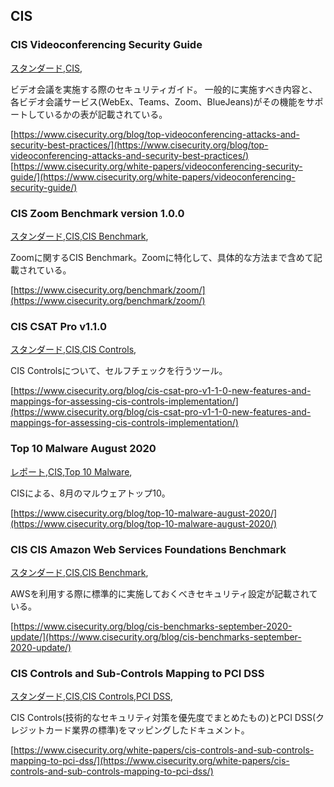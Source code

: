 ## CIS


### CIS Videoconferencing Security Guide
[スタンダード](スタンダード.html),[CIS](CIS.html),

ビデオ会議を実施する際のセキュリティガイド。
一般的に実施すべき内容と、各ビデオ会議サービス(WebEx、Teams、Zoom、BlueJeans)がその機能をサポートしているかの表が記載されている。

[https://www.cisecurity.org/blog/top-videoconferencing-attacks-and-security-best-practices/](https://www.cisecurity.org/blog/top-videoconferencing-attacks-and-security-best-practices/)
[https://www.cisecurity.org/white-papers/videoconferencing-security-guide/](https://www.cisecurity.org/white-papers/videoconferencing-security-guide/)

### CIS Zoom Benchmark version 1.0.0
[スタンダード](スタンダード.html),[CIS](CIS.html),[CIS Benchmark](CIS_Benchmark.html),

Zoomに関するCIS Benchmark。Zoomに特化して、具体的な方法まで含めて記載されている。

[https://www.cisecurity.org/benchmark/zoom/](https://www.cisecurity.org/benchmark/zoom/)

### CIS CSAT Pro v1.1.0
[スタンダード](スタンダード.html),[CIS](CIS.html),[CIS Controls](CIS_Controls.html),

CIS Controlsについて、セルフチェックを行うツール。

[https://www.cisecurity.org/blog/cis-csat-pro-v1-1-0-new-features-and-mappings-for-assessing-cis-controls-implementation/](https://www.cisecurity.org/blog/cis-csat-pro-v1-1-0-new-features-and-mappings-for-assessing-cis-controls-implementation/)

### Top 10 Malware August 2020
[レポート](レポート.html),[CIS](CIS.html),[Top 10 Malware](Top_10_Malware.html),

CISによる、8月のマルウェアトップ10。

[https://www.cisecurity.org/blog/top-10-malware-august-2020/](https://www.cisecurity.org/blog/top-10-malware-august-2020/)

### CIS CIS Amazon Web Services Foundations Benchmark
[スタンダード](スタンダード.html),[CIS](CIS.html),[CIS Benchmark](CIS_Benchmark.html),

AWSを利用する際に標準的に実施しておくべきセキュリティ設定が記載されている。

[https://www.cisecurity.org/blog/cis-benchmarks-september-2020-update/](https://www.cisecurity.org/blog/cis-benchmarks-september-2020-update/)

### CIS Controls and Sub-Controls Mapping to PCI DSS
[スタンダード](スタンダード.html),[CIS](CIS.html),[CIS Controls](CIS_Controls.html),[PCI DSS](PCI_DSS.html),

CIS Controls(技術的なセキュリティ対策を優先度でまとめたもの)とPCI DSS(クレジットカード業界の標準)をマッピングしたドキュメント。

[https://www.cisecurity.org/white-papers/cis-controls-and-sub-controls-mapping-to-pci-dss/](https://www.cisecurity.org/white-papers/cis-controls-and-sub-controls-mapping-to-pci-dss/)


